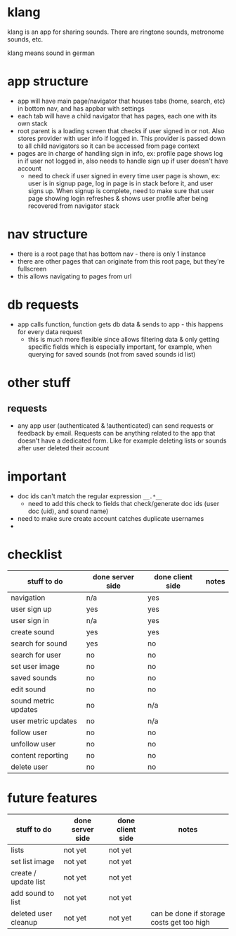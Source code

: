 # klang

klang is an app for sharing sounds. There are ringtone sounds, metronome sounds, etc.

klang means sound in german

# app structure
- app will have main page/navigator that houses tabs (home, search, etc) in bottom nav, and has appbar with settings
- each tab will have a child navigator that has pages, each one with its own stack
- root parent is a loading screen that checks if user signed in or not. Also stores provider with user info if logged in. This provider is passed down to all child navigators so it can be accessed from page context
- pages are in charge of handling sign in info, ex: profile page shows log in if user not logged in, also needs to handle sign up if user doesn't have account
  - need to check if user signed in every time user page is shown, ex: user is in signup page, log in page is in stack before it, and user signs up. When signup is complete, need to make sure that user page showing login refreshes & shows user profile after being recovered from navigator stack

# nav structure
- there is a root page that has bottom nav - there is only 1 instance
- there are other pages that can originate from this root page, but they're fullscreen
- this allows navigating to pages from url

# db requests
- app calls function, function gets db data & sends to app - this happens for every data request
  - this is much more flexible since allows filtering data & only getting specific fields which is especially important, for example, when querying for saved sounds (not from saved sounds id list)

# other stuff
## requests
- any app user (authenticated & !authenticated) can send requests or feedback by email. Requests can be anything related to the app that doesn't have a dedicated form. Like for example deleting lists or sounds after user deleted their account

<!--
A new Flutter project.

## Getting Started

This project is a starting point for a Flutter application.

A few resources to get you started if this is your first Flutter project:

- [Lab: Write your first Flutter app](https://flutter.dev/docs/get-started/codelab)
- [Cookbook: Useful Flutter samples](https://flutter.dev/docs/cookbook)

For help getting started with Flutter, view our
[online documentation](https://flutter.dev/docs), which offers tutorials,
samples, guidance on mobile development, and a full API reference.
-->
# important
- doc ids can't match the regular expression `__.*__`
  - need to add this check to fields that check/generate doc ids (user doc (uid), and sound name)
- need to make sure create account catches duplicate usernames
- 

# checklist
| stuff to do          | done server side | done client side | notes |
| -------------------- | ---------------- | ---------------- | ----- |
| navigation           | n/a              | yes              |       |
| user sign up         | yes              | yes              |       |
| user sign in         | n/a              | yes              |       |
| create sound         | yes              | yes              |       |
| search for sound     | yes              | no               |       |
| search for user      | no               | no               |       |
| set user image       | no               | no               |       |
| saved sounds         | no               | no               |       |
| edit sound           | no               | no               |       |
| sound metric updates | no               | n/a              |       |
| user metric updates  | no               | n/a              |       |
| follow user          | no               | no               |       |
| unfollow user        | no               | no               |       |
| content reporting    | no               | no               |       |
| delete user          | no               | no               |       |


# future features
| stuff to do          | done server side | done client side | notes                                     |
| -------------------- | ---------------- | ---------------- | ----------------------------------------- |
| lists                | not yet          | not yet          |                                           |
| set list image       | not yet          | not yet          |                                           |
| create / update list | not yet          | not yet          |                                           |
| add sound to list    | not yet          | not yet          |                                           |
| deleted user cleanup | not yet          | not yet          | can be done if storage costs get too high |
